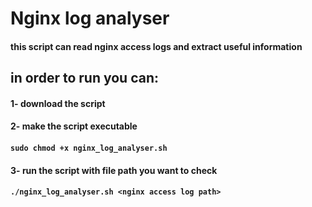 # Nginx log analyser 

#### this script can read nginx access logs and extract useful information

## in order to run you can:

#### 1- download the script
#### 2- make the script executable
#### ```sudo chmod +x nginx_log_analyser.sh```
#### 3- run the script with file path you want to check
#### ```./nginx_log_analyser.sh <nginx access log path>```

